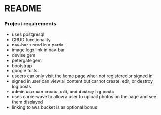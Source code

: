 # README

### Project requirements
- uses postgresql
- CRUD functionality
- nav-bar stored in a partial 
- image logo link in nav-bar
- devise gem
- petergate gem
- bootstrap
- google fonts
- useers can only visit the home page when not registered or signed in
- signed in user can view all content but cannot create, edit, or destroy log posts
- admin user can create, edit, and destroy log posts
- uses carrierwave to allow a user to upload photos on the page and see them displayed
- linking to aws bucket is an optional bonus
